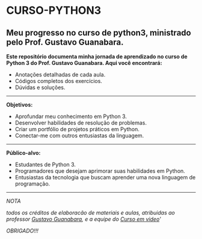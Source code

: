 # CURSO-PYTHON3
 Meu progresso no curso de python3, ministrado pelo Prof. Gustavo Guanabara.
---
 **Este repositório documenta minha jornada de aprendizado no curso de Python 3 do Prof. Gustavo Guanabara. Aqui você encontrará:**
 
 - Anotações detalhadas de cada aula.
 - Códigos completos dos exercícios.
 - Dúvidas e soluções.
---
 **Objetivos:**

 - Aprofundar meu conhecimento em Python 3.
 - Desenvolver habilidades de resolução de problemas.
 - Criar um portfólio de projetos práticos em Python.
 - Conectar-me com outros entusiastas da linguagem.
---
 **Público-alvo:**

 - Estudantes de Python 3.
 - Programadores que desejam aprimorar suas habilidades em Python.
 - Entusiastas da tecnologia que buscam aprender uma nova linguagem de programação.

---
*NOTA*

*todos os créditos de elaboracão de materiais e aulas, atribuidas ao professor [Gustavo Guanabara](https://github.com/gustavoguanabara), e a equipe do [Curso em video](https://www.cursoemvideo.com)'*

*OBRIGADO!!!*
